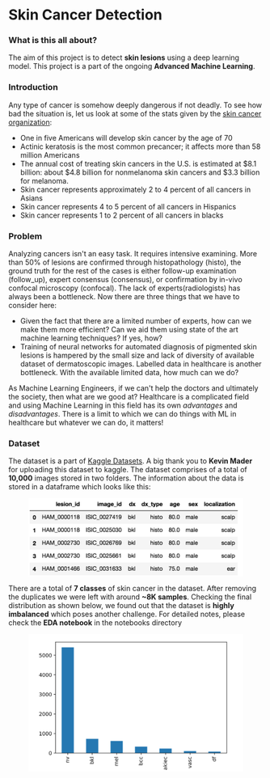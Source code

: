 # Skin Cancer Detection
### What is this all about?
The aim of this project is to detect **skin lesions** using a deep learning model. This project is a part of the ongoing **Advanced Machine Learning**.

### Introduction
Any type of cancer is somehow deeply dangerous if not deadly. To see how bad the situation is, let us look at some of the stats given by the [skin cancer organization](https://www.skincancer.org/skin-cancer-information/):
* One in five Americans will develop skin cancer by the age of 70
* Actinic keratosis is the most common precancer; it affects more than 58 million Americans
* The annual cost of treating skin cancers in the U.S. is estimated at $8.1 billion: about $4.8 billion for nonmelanoma skin cancers and $3.3 billion for melanoma.
* Skin cancer represents approximately 2 to 4 percent of all cancers in Asians
* Skin cancer represents 4 to 5 percent of all cancers in Hispanics
* Skin cancer represents 1 to 2 percent of all cancers in blacks

### Problem
Analyzing cancers isn't an easy task. It requires intensive examining. More than 50% of lesions are confirmed through histopathology (histo), the ground truth for the rest of the cases is either follow-up examination (follow_up), expert consensus (consensus), or confirmation by in-vivo confocal microscopy (confocal). The lack of experts(radiologists) has always been a bottleneck. Now there are three things that we have to consider here:
* Given the fact that there are a limited number of experts, how can we make them more efficient? Can we aid them using state of the art machine learning techniques? If yes, how?
* Training of neural networks for automated diagnosis of pigmented skin lesions is hampered by the small size and lack of diversity of available dataset of dermatoscopic images. Labelled data in healthcare is another bottleneck. With the available limited data, how much can we do?

As Machine Learning Engineers, if we can't help the doctors and ultimately the society, then what are we good at? Healthcare is a complicated field and using Machine Learning in this field has its own *advantages* and *disadvantages*. There is a limit to which we can do things with ML in healthcare but whatever we can do, it matters!

### Dataset
The dataset is a part of [Kaggle Datasets](https://www.kaggle.com/kmader/skin-cancer-mnist-ham10000). A big thank you to **Kevin Mader** for uploading this dataset to kaggle.
The dataset comprises of a total of **10,000** images stored in two folders. The information about the data is stored in a dataframe which looks like this:

<figure>
  <img src="./images/dataset_csv.png" alt="data", align="middle">
  <figcaption></figcaption>
</figure>


There are a total of **7 classes** of skin cancer in the dataset. After removing the duplicates we were left with around **~8K samples**. Checking the final distribution as shown below, we found out that the dataset is **highly imbalanced** which poses another challenge. For detailed notes, please check the **EDA notebook** in the notebooks directory

<figure>
  <img src="./images/class_distribution.png" alt="distribution", align="middle">
  <figcaption></figcaption>
</figure>

